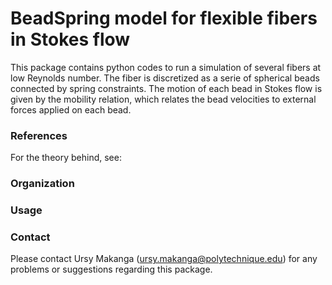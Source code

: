 # BeadSpring model for flexible fibers in Stokes flow

This package contains python codes to run a simulation of several fibers at low Reynolds number. The fiber is
discretized as a serie of spherical beads connected by spring constraints. The motion of each bead in Stokes flow is
given by the mobility relation, which relates the bead velocities to external forces applied on each bead.

### References
For the theory behind, see:


### Organization



### Usage



### Contact
Please contact Ursy Makanga (ursy.makanga@polytechnique.edu) for any problems or suggestions regarding this package. 



